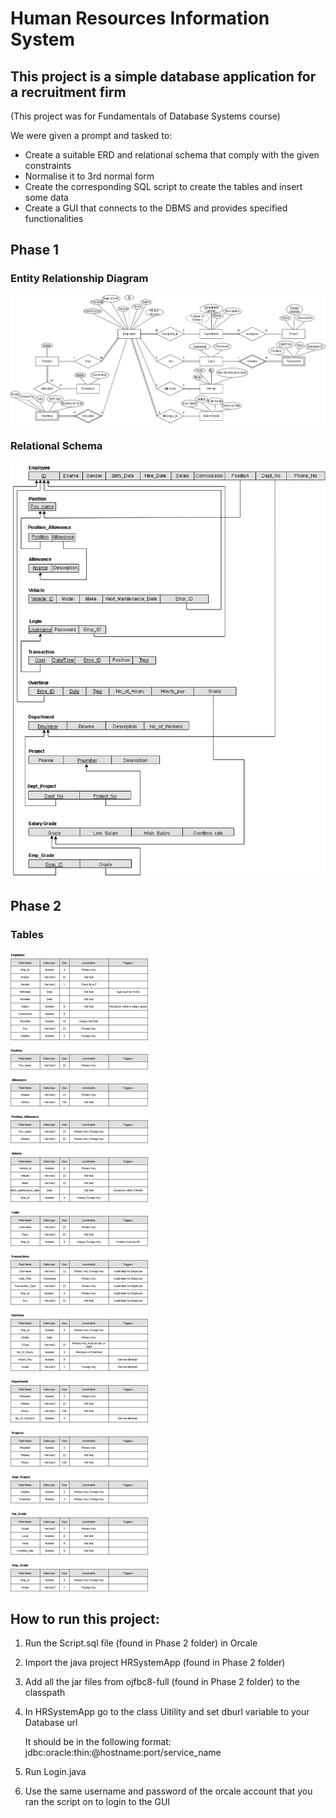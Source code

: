 # Human Resources Information System 
## This project is a simple database application for a recruitment firm
(This project was for Fundamentals of Database Systems course)

We were given a prompt and tasked to:
* Create a suitable ERD and relational schema that comply with the given constraints 
* Normalise it to 3rd normal form 
* Create the corresponding SQL script to create the tables and insert some data
* Create a GUI that connects to the DBMS and provides specified functionalities
## Phase 1
### Entity Relationship Diagram
![entity relationship diagram](https://github.com/AhmedElkhashn/DB-project/blob/main/Phase%201/ERD.drawio.png)
### Relational Schema
![relational schema](https://github.com/AhmedElkhashn/DB-project/blob/main/Phase%201/Relational%20Schema.drawio.png)
## Phase 2
### Tables
![Tables](https://github.com/AhmedElkhashn/DB-project/blob/main/Phase%202/Tables.drawio.png)
## How to run this project:
1. Run the Script.sql file (found in Phase 2 folder) in Orcale
2. Import the java project HRSystemApp (found in Phase 2 folder)
3. Add all the jar files from ojfbc8-full (found in Phase 2 folder) to the classpath 
4. In HRSystemApp go to the class Uitility and set dburl variable to your Database url 

   It should be in the following format: jdbc:oracle:thin:@hostname:port/service_name
5. Run Login.java
7. Use the same username and password of the orcale account that you ran the script on to login to the GUI
